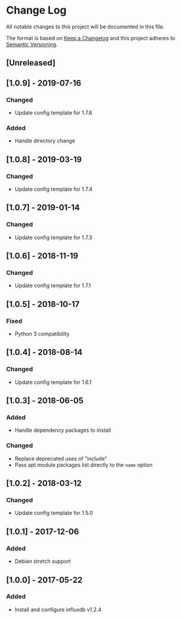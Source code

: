 # Change Log
All notable changes to this project will be documented in this file.

The format is based on [Keep a Changelog](http://keepachangelog.com/)
and this project adheres to [Semantic Versioning](http://semver.org/).

## [Unreleased]

## [1.0.9] - 2019-07-16
### Changed
- Update config template for 1.7.6

### Added
- Handle directory change

## [1.0.8] - 2019-03-19
### Changed
- Update config template for 1.7.4

## [1.0.7] - 2019-01-14
### Changed
- Update config template for 1.7.3

## [1.0.6] - 2018-11-19
### Changed
- Update config template for 1.7.1

## [1.0.5] - 2018-10-17
### Fixed
- Python 3 compatibility

## [1.0.4] - 2018-08-14
### Changed
- Update config template for 1.6.1

## [1.0.3] - 2018-06-05
### Added
- Handle dependency packages to install

### Changed
- Replace deprecated uses of "include"
- Pass apt module packages list directly to the `name` option

## [1.0.2] - 2018-03-12
### Changed
- Update config template for 1.5.0

## [1.0.1] - 2017-12-06
### Added
- Debian stretch support

## [1.0.0] - 2017-05-22
### Added
- Install and configure influxdb v1.2.4
